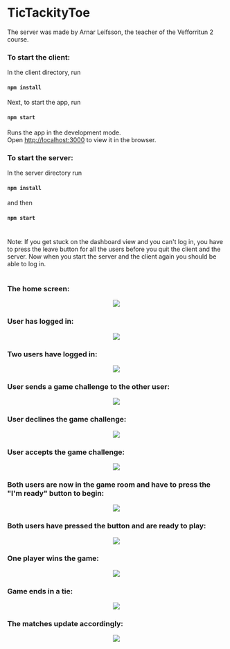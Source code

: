 # TicTackityToe

The server was made by Arnar Leifsson, the teacher of the Vefforritun 2 course.

### To start the client:
In the client directory, run

#### `npm install`

Next, to start the app, run

#### `npm start`

Runs the app in the development mode.\
Open [http://localhost:3000](http://localhost:3000) to view it in the browser.

### To start the server:
In the server directory run
#### `npm install`

and then

#### `npm start`

#

Note: If you get stuck on the dashboard view and you can't log in,
you have to press the leave button for all the users before you quit the
client and the server. Now when you start the server and the client again
you should be able to log in.

#

### The home screen:
<p align="center">
    <img src="/readMeImages/1HomeScreen.png" />
</p>

### User has logged in:
<p align="center">
    <img src="/readMeImages/2LoggedInUser.png" />
</p>

### Two users have logged in:
<p align="center">
    <img src="/readMeImages/3TwoUsersLoggedIn.png" />
</p>

### User sends a game challenge to the other user:
<p align="center">
    <img src="/readMeImages/4GameChallenge.png" />
</p>

### User declines the game challenge:
<p align="center">
    <img src="/readMeImages/5GameChallengeDeclined.png" />
</p>

### User accepts the game challenge:
<p align="center">
    <img src="/readMeImages/6GameChallengeAccepted.png" />
</p>

### Both users are now in the game room and have to press the "I'm ready" button to begin:
<p align="center">
    <img src="/readMeImages/7InGame.png" />
</p>

### Both users have pressed the button and are ready to play:
<p align="center">
    <img src="/readMeImages/8InGamePlayersReady.png" />
</p>

### One player wins the game:
<p align="center">
    <img src="/readMeImages/9InGameGameOverWin.png" />
</p>

### Game ends in a tie:
<p align="center">
    <img src="/readMeImages/10InGameGameOverTie.png" />
</p>

### The matches update accordingly:
<p align="center">
    <img src="/readMeImages/11Matches.png" />
</p>
